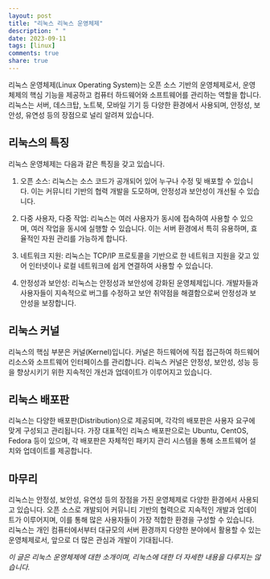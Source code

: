 ```yaml
---
layout: post
title: "리눅스 리눅스 운영체제"
description: " "
date: 2023-09-11
tags: [linux]
comments: true
share: true
---
```


리눅스 운영체제(Linux Operating System)는 오픈 소스 기반의 운영체제로서, 운영체제의 핵심 기능을 제공하고 컴퓨터 하드웨어와 소프트웨어를 관리하는 역할을 합니다. 리눅스는 서버, 데스크탑, 노트북, 모바일 기기 등 다양한 환경에서 사용되며, 안정성, 보안성, 유연성 등의 장점으로 널리 알려져 있습니다.

## 리눅스의 특징
리눅스 운영체제는 다음과 같은 특징을 갖고 있습니다.

1. 오픈 소스: 리눅스는 소스 코드가 공개되어 있어 누구나 수정 및 배포할 수 있습니다. 이는 커뮤니티 기반의 협력 개발을 도모하며, 안정성과 보안성이 개선될 수 있습니다.

2. 다중 사용자, 다중 작업: 리눅스는 여러 사용자가 동시에 접속하여 사용할 수 있으며, 여러 작업을 동시에 실행할 수 있습니다. 이는 서버 환경에서 특히 유용하며, 효율적인 자원 관리를 가능하게 합니다.

3. 네트워크 지원: 리눅스는 TCP/IP 프로토콜을 기반으로 한 네트워크 지원을 갖고 있어 인터넷이나 로컬 네트워크에 쉽게 연결하여 사용할 수 있습니다.

4. 안정성과 보안성: 리눅스는 안정성과 보안성에 강화된 운영체제입니다. 개발자들과 사용자들이 지속적으로 버그를 수정하고 보안 취약점을 해결함으로써 안정성과 보안성을 보장합니다.

## 리눅스 커널
리눅스의 핵심 부분은 커널(Kernel)입니다. 커널은 하드웨어에 직접 접근하여 하드웨어 리소스와 소프트웨어 인터페이스를 관리합니다. 리눅스 커널은 안정성, 보안성, 성능 등을 향상시키기 위한 지속적인 개선과 업데이트가 이루어지고 있습니다.

## 리눅스 배포판
리눅스는 다양한 배포판(Distribution)으로 제공되며, 각각의 배포판은 사용자 요구에 맞게 구성되고 관리됩니다. 가장 대표적인 리눅스 배포판으로는 Ubuntu, CentOS, Fedora 등이 있으며, 각 배포판은 자체적인 패키지 관리 시스템을 통해 소프트웨어 설치와 업데이트를 제공합니다.

## 마무리
리눅스는 안정성, 보안성, 유연성 등의 장점을 가진 운영체제로 다양한 환경에서 사용되고 있습니다. 오픈 소스로 개발되어 커뮤니티 기반의 협력으로 지속적인 개발과 업데이트가 이루어지며, 이를 통해 많은 사용자들이 가장 적합한 환경을 구성할 수 있습니다. 리눅스는 개인 컴퓨터에서부터 대규모의 서버 환경까지 다양한 분야에서 활용할 수 있는 운영체제로서, 앞으로 더 많은 관심과 개발이 기대됩니다.

_이 글은 리눅스 운영체제에 대한 소개이며, 리눅스에 대한 더 자세한 내용을 다루지는 않습니다._